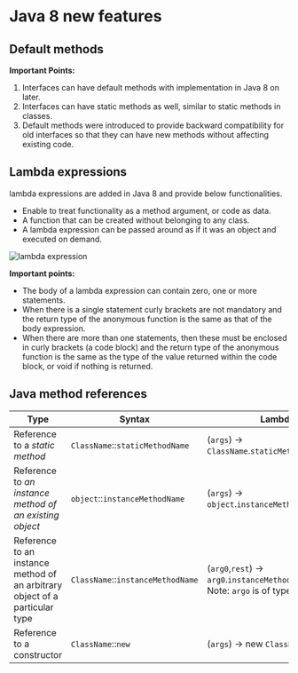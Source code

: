 # Java 8 new features



## Default methods

**Important Points:**

1. Interfaces can have default methods with implementation in Java 8 on later.
2. Interfaces can have static methods as well, similar to static methods in classes.
3. Default methods were introduced to provide backward compatibility for old interfaces so that they can have new methods without affecting existing code.



## Lambda expressions

lambda expressions are added in Java 8 and provide below functionalities.

- Enable to treat functionality as a method argument, or code as data.
- A function that can be created without belonging to any class.
- A lambda expression can be passed around as if it was an object and executed on demand.

![lambda expression](https://media.geeksforgeeks.org/wp-content/uploads/lambda-expression.jpg)

**Important points:**

- The body of a lambda expression can contain zero, one or more statements.
- When there is a single statement curly brackets are not mandatory and the return type of the anonymous function is the same as that of the body expression.
- When there are more than one statements, then these must be enclosed in curly brackets (a code block) and the return type of the anonymous function is the same as the type of the value returned within the code block, or void if nothing is returned.



## Java method references

| Type                                                         | Syntax                            | Lambda                                                       |
| ------------------------------------------------------------ | --------------------------------- | ------------------------------------------------------------ |
| Reference to a *static method*                               | `ClassName`::`staticMethodName`   | (`args`) -> `ClassName`.`staticMethodName`(`args`)           |
| Reference to *an instance method of an existing object*      | `object`::`instanceMethodName`    | (`args`) -> `object`.`instanceMethodName`(`args`)            |
| Reference to an instance method of an arbitrary object of a particular type | `ClassName`::`instanceMethodName` | (`arg0`,`rest`)  -> `arg0`.`instanceMethodName`(`rest`) Note: `argo` is of type `ClassName` |
| Reference to a constructor                                   | `ClassName`::`new`                | (`args`) -> new `ClassName`(`args`)                          |